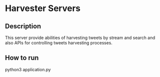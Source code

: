 # Harvester Servers
## Description
This server provide abilities of harvesting tweets by stream and search and also APIs for controlling tweets harvesting processes.
## How to run
python3 application.py